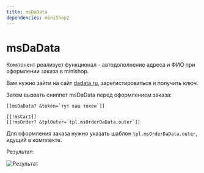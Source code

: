 ```yaml
---
title: msDaData
dependencies: miniShop2
---
```


# msDaData

Компонент реализует функционал - автодополнение адреса и ФИО при оформлении заказа в minishop.

Вам нужно зайти на сайт [dadata.ru](http://dadata.ru), зарегистироваться и получить ключ.

Затем вызвать сниппет msDaData перед оформлением заказа:

```modx
[[msDaData? &token=`тут ваш токен`]]

[[!msCart]]
[[!msOrder? &tplOuter=`tpl.msOrderDaData.outer`]]
```

Для оформления заказа нужно указать шаблон `tpl.msOrderDaData.outer`, идущий в комплекте.

Результат:

![Результат](https://file.modx.pro/files/3/9/d/39d379ec493cf148e0b190cdf8ca8812.png)
